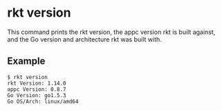 # rkt version

This command prints the rkt version, the appc version rkt is built against, and the Go version and architecture rkt was built with.

## Example

```
$ rkt version
rkt Version: 1.14.0
appc Version: 0.8.7
Go Version: go1.5.3
Go OS/Arch: linux/amd64
